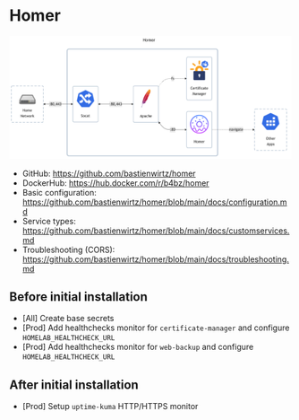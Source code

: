 # Homer

![diagram](../../docs/diagrams/out/apps/homer.png)

- GitHub: <https://github.com/bastienwirtz/homer>
- DockerHub: <https://hub.docker.com/r/b4bz/homer>
- Basic configuration: <https://github.com/bastienwirtz/homer/blob/main/docs/configuration.md>
- Service types: <https://github.com/bastienwirtz/homer/blob/main/docs/customservices.md>
- Troubleshooting (CORS): <https://github.com/bastienwirtz/homer/blob/main/docs/troubleshooting.md>

## Before initial installation

- \[All\] Create base secrets
- \[Prod\] Add healthchecks monitor for `certificate-manager` and configure `HOMELAB_HEALTHCHECK_URL`
- \[Prod\] Add healthchecks monitor for `web-backup` and configure `HOMELAB_HEALTHCHECK_URL`

## After initial installation

- \[Prod\] Setup `uptime-kuma` HTTP/HTTPS monitor
